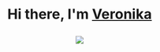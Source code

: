 <h1 align="center">Hi there, I'm <a href="https://github.com/fvrrrf/" target="_blank">Veronika</a>

  ![](https://komarev.com/ghpvc/?username=your-github-username&color=4d3a31&style=for-the-badge)
